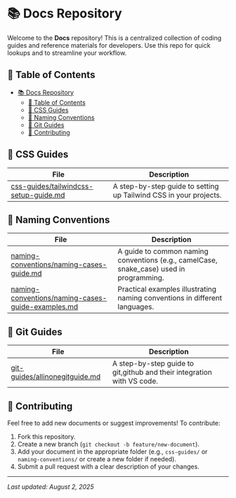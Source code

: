 # 📚 Docs Repository

Welcome to the **Docs** repository! This is a centralized collection of coding guides and reference materials for developers. Use this repo for quick lookups and to streamline your workflow.

## 📑 Table of Contents

- [📚 Docs Repository](#-docs-repository)
  - [📑 Table of Contents](#-table-of-contents)
  - [📖 CSS Guides](#-css-guides)
  - [📖 Naming Conventions](#-naming-conventions)
  - [📖 Git Guides](#-git-guides)
  - [🤝 Contributing](#-contributing)

## 📖 CSS Guides

| File                                                                                  | Description                                                       |
| ------------------------------------------------------------------------------------- | ----------------------------------------------------------------- |
| [css-guides/tailwindcss-setup-guide.md](guides/css-guides/tailwindcss-setup-guide.md) | A step-by-step guide to setting up Tailwind CSS in your projects. |

## 📖 Naming Conventions

| File                                                                                                          | Description                                                                             |
| ------------------------------------------------------------------------------------------------------------- | --------------------------------------------------------------------------------------- |
| [naming-conventions/naming-cases-guide.md](guides/naming-conventions/naming-cases-guide.md)                   | A guide to common naming conventions (e.g., camelCase, snake_case) used in programming. |
| [naming-conventions/naming-cases-guide-examples.md](guides/naming-conventions/naming-cases-guide-examples.md) | Practical examples illustrating naming conventions in different languages.              |

## 📖 Git Guides

| File                                                                    | Description                                                            |
| ----------------------------------------------------------------------- | ---------------------------------------------------------------------- |
| [git-guides/allinonegitguide.md](guides/git-guides/allinonegitguide.md) | A step-by-step guide to git,github and their integration with VS code. |

## 🤝 Contributing

Feel free to add new documents or suggest improvements! To contribute:

1. Fork this repository.
2. Create a new branch (`git checkout -b feature/new-document`).
3. Add your document in the appropriate folder (e.g., `css-guides/` or `naming-conventions/` or create a new folder if needed).
4. Submit a pull request with a clear description of your changes.

---

*Last updated: August 2, 2025*
